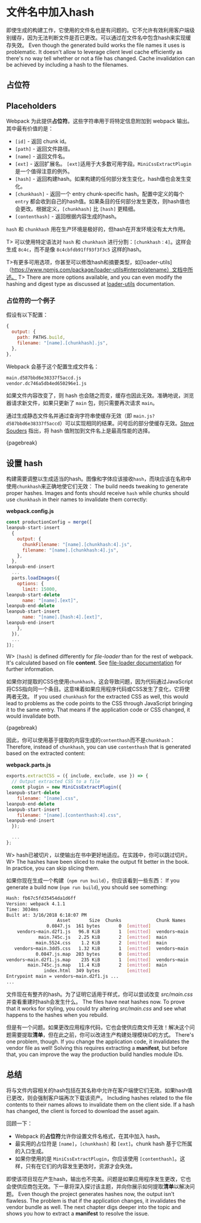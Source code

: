 # 文件名中加入hash

即使生成的构建工作，它使用的文件名也是有问题的。它不允许有效利用客户端级别缓存，因为无法判断文件是否已更改。可以通过在文件名中包含hash来实现缓存失效。
Even though the generated build works the file names it uses is problematic. It doesn't allow to leverage client level cache efficiently as there's no way tell whether or not a file has changed. Cache invalidation can be achieved by including a hash to the filenames.

## 占位符
## Placeholders

Webpack 为此提供**占位符**。这些字符串用于将特定信息附加到 webpack 输出。其中最有价值的是：

* `[id]` - 返回 chunk id。
* `[path]` - 返回文件路径。
* `[name]` - 返回文件名。
* `[ext]` - 返回扩展名。 `[ext]`适用于大多数可用字段。`MiniCssExtractPlugin`是一个值得注意的例外。
* `[hash]` - 返回构建hash。如果构建的任何部分发生变化，hash值也会发生变化。
* `[chunkhash]` - 返回一个 entry chunk-specific hash。配置中定义的每个 `entry` 都会收到自己的hash值。如果条目的任何部分发生更改，则hash值也会更改。根据定义，`[chunkhash]` 比 `[hash]` 更精细。
* `[contenthash]` - 返回根据内容生成的hash。

`hash` 和 `chunkhash` 用在生产环境是极好的，但hash在开发环境没有太大作用。

T> 可以使用特定语法对 `hash` 和 `chunkhash` 进行分割：`[chunkhash：4]`。这样会生成 `8c4c`，而不是像 `8c4cbfdb91ff93f3f3c5` 这样的hash。

T>有更多可用选项，你甚至可以修改hash和摘要类型，如[loader-utils]（https://www.npmjs.com/package/loader-utils#interpolatename）文档中所述。
T> There are more options available, and you can even modify the hashing and digest type as discussed at [loader-utils](https://www.npmjs.com/package/loader-utils#interpolatename) documentation.

### 占位符的一个例子

假设有以下配置：

```javascript
{
  output: {
    path: PATHS.build,
    filename: "[name].[chunkhash].js",
  },
},
```

Webpack 会基于这个配置生成文件名：

```bash
main.d587bbd6e38337f5accd.js
vendor.dc746a5db4ed650296e1.js
```

如果文件内容改变了，则 hash 也会随之而变，缓存也因此无效。准确地说，浏览器请求新文件，如果只更新了 `main` 包，则只需要再次请求 `main`。

通过生成静态文件名并通过查询字符串使缓存无效（即 `main.js?d587bbd6e38337f5accd`）可以实现相同的结果。问号后的部分使缓存无效。[Steve Souders](http://www.stevesouders.com/blog/2008/08/23/revving-filenames-dont-use-querystring/) 指出，将 hash 值附加到文件名上是最高性能的选择。

{pagebreak}

## 设置 hash

构建需要调整以生成适当的hash。图像和字体应该接收`hash`，而块应该在名称中使用`chunkhash`来正确地使它们无效：
The build needs tweaking to generate proper hashes. Images and fonts should receive `hash` while chunks should use `chunkhash` in their names to invalidate them correctly:

**webpack.config.js**

```javascript
const productionConfig = merge([
leanpub-start-insert
  {
    output: {
      chunkFilename: "[name].[chunkhash:4].js",
      filename: "[name].[chunkhash:4].js",
    },
  },
leanpub-end-insert
  ...
  parts.loadImages({
    options: {
      limit: 15000,
leanpub-start-delete
      name: "[name].[ext]",
leanpub-end-delete
leanpub-start-insert
      name: "[name].[hash:4].[ext]",
leanpub-end-insert
    },
  }),
  ...
]);
```


W> `[hash]` is defined differently for *file-loader* than for the rest of webpack. It's calculated based on file **content**. See [file-loader documentation](https://www.npmjs.com/package/file-loader#placeholders) for further information.

如果你对提取的CSS也使用`chunkhash`，这会导致问题，因为代码通过JavaScript将CSS指向同一个条目。这意味着如果应用程序代码或CSS发生了变化，它将使两者无效。
If you used `chunkhash` for the extracted CSS as well, this would lead to problems as the code points to the CSS through JavaScript bringing it to the same entry. That means if the application code or CSS changed, it would invalidate both.

{pagebreak}

因此，你可以使用基于提取的内容生成的`contenthash`而不是`chunkhash`：
Therefore, instead of `chunkhash`, you can use `contenthash` that is generated based on the extracted content:

**webpack.parts.js**

```javascript
exports.extractCSS = ({ include, exclude, use }) => {
  // Output extracted CSS to a file
  const plugin = new MiniCssExtractPlugin({
leanpub-start-delete
    filename: "[name].css",
leanpub-end-delete
leanpub-start-insert
    filename: "[name].[contenthash:4].css",
leanpub-end-insert
  });

  ...
};
```

W> hash已被切片，以使输出在书中更好地适应。在实践中，你可以跳过切片。
W> The hashes have been sliced to make the output fit better in the book. In practice, you can skip slicing them.

如果你现在生成一个构建（`npm run build`），你应该看到一些东西：
If you generate a build now (`npm run build`), you should see something:

```bash
Hash: fb67c5fd35454da1d6ff
Version: webpack 4.1.1
Time: 3034ms
Built at: 3/16/2018 6:18:07 PM
                   Asset       Size  Chunks             Chunk Names
               0.0847.js  161 bytes       0  [emitted]
    vendors~main.d2f1.js   96.8 KiB       1  [emitted]  vendors~main
            main.745c.js   2.25 KiB       2  [emitted]  main
           main.5524.css    1.2 KiB       2  [emitted]  main
   vendors~main.3dd5.css   1.32 KiB       1  [emitted]  vendors~main
           0.0847.js.map  203 bytes       0  [emitted]
vendors~main.d2f1.js.map    235 KiB       1  [emitted]  vendors~main
        main.745c.js.map   11.4 KiB       2  [emitted]  main
              index.html  349 bytes          [emitted]
Entrypoint main = vendors~main.d2f1.js ...
...
```

文件现在有整齐的hash。为了证明它适用于样式，你可以尝试改变 *src/main.css* 并查看重建时hash会发生什么。
The files have neat hashes now. To prove that it works for styling, you could try altering *src/main.css* and see what happens to the hashes when you rebuild.

但是有一个问题。如果更改应用程序代码，它也会使供应商文件无效！解决这个问题需要提取**清单**，但在此之前，你可以改进生产构建处理模块ID的方式。
There's one problem, though. If you change the application code, it invalidates the vendor file as well! Solving this requires extracting a **manifest**, but before that, you can improve the way the production build handles module IDs.

## 总结

将与文件内容相关的hash包括在其名称中允许在客户端使它们无效。如果hash值已更改，则会强制客户端再次下载该资产。
Including hashes related to the file contents to their names allows to invalidate them on the client side. If a hash has changed, the client is forced to download the asset again.

回顾一下：

* Webpack 的**占位符**允许你设置文件名格式，在其中加入 hash。
* 最实用的占位符是 `[name]`，`[chunkhash]` 和 `[ext]`。chunk hash 基于它所属的入口生成。
* 如果你使用的是 `MiniCssExtractPlugin`，你应该使用 `[contenthash]`。这样，只有在它们的内容发生更改时，资源才会失效。

即使该项目现在产生hash，输出也不完美。问题是如果应用程序发生更改，它也会使供应商包无效。下一章将深入探讨该主题，并向你展示如何提取**清单**以解决问题。
Even though the project generates hashes now, the output isn't flawless. The problem is that if the application changes, it invalidates the vendor bundle as well. The next chapter digs deeper into the topic and shows you how to extract a **manifest** to resolve the issue.

